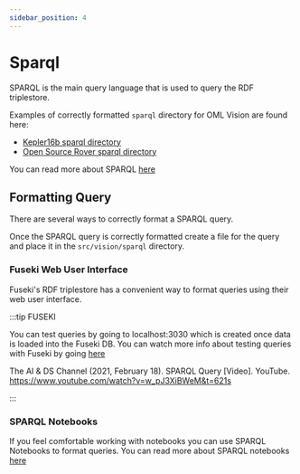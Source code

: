 ```yaml
---
sidebar_position: 4
---
```


# Sparql

SPARQL is the main query language that is used to query the RDF triplestore.  

Examples of correctly formatted `sparql` directory for OML Vision are found here:

- [Kepler16b sparql directory](https://github.com/pogi7/kepler16b-example/tree/main/src/vision/sparql)
- [Open Source Rover sparql directory](https://github.com/UTNAK/open-source-rover/tree/main/src/vision/sparql)

You can read more about SPARQL [here](https://www.ontotext.com/knowledgehub/fundamentals/what-is-sparql/)

## Formatting Query

There are several ways to correctly format a SPARQL query.  

Once the SPARQL query is correctly formatted create a file for the query and place it in the `src/vision/sparql` directory.

### Fuseki Web User Interface

Fuseki's RDF triplestore has a convenient way to format queries using their web user interface.

:::tip FUSEKI

You can test queries by going to localhost:3030 which is created once data is loaded into the Fuseki DB.  You can watch more info about testing queries with Fuseki by going [here](https://www.youtube.com/watch?v=w_pJ3XiBWeM&t=621s)

The AI & DS Channel (2021, February 18). SPARQL Query [Video]. YouTube. https://www.youtube.com/watch?v=w_pJ3XiBWeM&t=621s

:::

### SPARQL Notebooks

If you feel comfortable working with notebooks you can use SPARQL Notebooks to format queries.  You can read more about SPARQL notebooks [here](https://marketplace.visualstudio.com/items?itemName=Zazuko.sparql-notebook)

